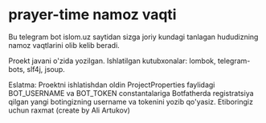 # prayer-time namoz vaqti

Bu telegram bot islom.uz saytidan sizga joriy kundagi tanlagan hududizning namoz vaqtlarini olib kelib beradi.

Proekt javani o'zida yozilgan.
Ishlatilgan kutubxonalar: lombok, telegram-bots, slf4j, jsoup.

Eslatma: Proektni ishlatishdan oldin ProjectProperties faylidagi BOT_USERNAME va BOT_TOKEN constantalariga Botfatherda registratsiya qilgan yangi botingizning username va tokenini yozib qo'yasiz.
Etiboringiz uchun raxmat (create by Ali Artukov)
